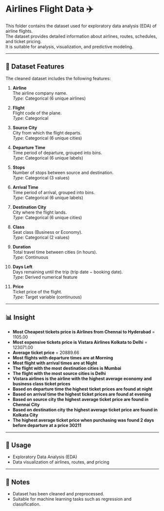 # Airlines Flight Data ✈️

This folder contains the dataset used for exploratory data analysis (EDA) of airline flights.  
The dataset provides detailed information about airlines, routes, schedules, and ticket pricing.  
It is suitable for analysis, visualization, and predictive modeling.

---

## 📂 Dataset Features

The cleaned dataset includes the following features:

1. **Airline**  
   The airline company name.  
   *Type:* Categorical (6 unique airlines)

2. **Flight**  
   Flight code of the plane.  
   *Type:* Categorical

3. **Source City**  
   City from which the flight departs.  
   *Type:* Categorical (6 unique cities)

4. **Departure Time**  
   Time period of departure, grouped into bins.  
   *Type:* Categorical (6 unique labels)

5. **Stops**  
   Number of stops between source and destination.  
   *Type:* Categorical (3 values)

6. **Arrival Time**  
   Time period of arrival, grouped into bins.  
   *Type:* Categorical (6 unique labels)

7. **Destination City**  
   City where the flight lands.  
   *Type:* Categorical (6 unique cities)

8. **Class**  
   Seat class (Business or Economy).  
   *Type:* Categorical (2 values)

9. **Duration**  
   Total travel time between cities (in hours).  
   *Type:* Continuous

10. **Days Left**  
    Days remaining until the trip (trip date − booking date).  
    *Type:* Derived numerical feature

11. **Price**  
    Ticket price of the flight.  
    *Type:* Target variable (continuous)

---

## 📊 Insight

- **Most Cheapest tickets price is Airlines from Chennai to Hyderabad**      =    1105.00 
- **Most expensive tickets price is Vistara Airlines Kolkata to Delhi**      =  123071.00
- **Average ticket price**                                                   =   20889.66
- **Most flights with departure times are at Morning**
- **Most flight with arrival times are at Night**
- **The flight with the most destination cities is Mumbai**
- **The flight with the most source cities is Delhi**
- **Vistara airlines is the airline with the highest average economy and business class ticket prices**
- **Based on departure time the highest ticket prices are found at night**
- **Based on arrival time the highest ticket prices are found at evening**
- **Based on source city the highest average ticket price are found in Chennai City**
- **Based on destination city the highest average ticket price are found in Kolkata City**
- **The highest average ticket price when purchasing was found 2 days before departure at a price 30211** 


---

## 🚀 Usage

- Exploratory Data Analysis (EDA)  
- Data visualization of airlines, routes, and pricing    

---

## 📌 Notes
- Dataset has been cleaned and preprocessed.  
- Suitable for machine learning tasks such as regression and classification.  
